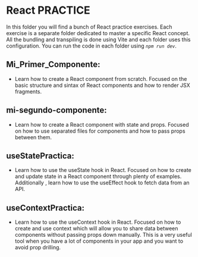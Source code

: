 # React PRACTICE

In this folder you will find a bunch of React practice exercises. Each exercise is a separate folder dedicated to master a specific React concept.
All the bundling and transpiling is done using Vite and each folder uses this configuration. You can run the code in each folder using *` npm run dev `*.

## Mi_Primer_Componente:
- Learn how to create a React component from scratch. Focused on the basic structure and sintax of React components and how to render JSX fragments.

## mi-segundo-componente:
- Learn how to create a React component with state and props. Focused on how to use separated files for components and how to pass props between them.

## useStatePractica:
- Learn how to use the useState hook in React. Focused on how to create and update state in a React component through plenty of examples. Additionally , learn how to use the useEffect hook to fetch data from an API.

## useContextPractica:
- Learn how to use the useContext hook in React. Focused on how to create and use context which will allow you to share data between components without passing props down manually. This is a very useful tool when you have a lot of components in your app and you want to avoid prop drilling.